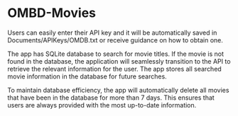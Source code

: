 # OMBD-Movies

Users can easily enter their API key and it will be automatically saved in Documents/APIKeys/OMDB.txt or receive guidance on how to obtain one.

The app has SQLite database to search for movie titles. If the movie is not found in the database, the application will seamlessly transition to the API to retrieve the relevant information for the user. The app stores all searched movie information in the database for future searches.

To maintain database efficiency, the app will automatically delete all movies that have been in the database for more than 7 days. This ensures that users are always provided with the most up-to-date information.

